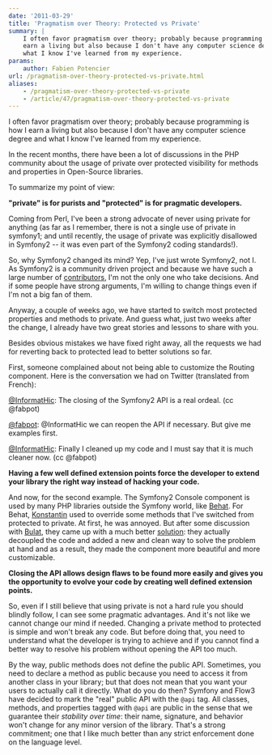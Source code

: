 ```yaml
---
date: '2011-03-29'
title: 'Pragmatism over Theory: Protected vs Private'
summary: |
    I often favor pragmatism over theory; probably because programming is how I
    earn a living but also because I don't have any computer science degree and
    what I know I've learned from my experience.
params:
    author: Fabien Potencier
url: /pragmatism-over-theory-protected-vs-private.html
aliases:
    - /pragmatism-over-theory-protected-vs-private
    - /article/47/pragmatism-over-theory-protected-vs-private
---
```


I often favor pragmatism over theory; probably because programming is how I
earn a living but also because I don't have any computer science degree and
what I know I've learned from my experience.

In the recent months, there have been a lot of discussions in the PHP
community about the usage of private over protected visibility for methods and
properties in Open-Source libraries.

To summarize my point of view:

**"private" is for purists and "protected" is for pragmatic developers.**

Coming from Perl, I've been a strong advocate of never using private for
anything (as far as I remember, there is not a single use of private in
symfony1; and until recently, the usage of private was explicitly disallowed
in Symfony2 -- it was even part of the Symfony2 coding standards!).

So, why Symfony2 changed its mind? Yep, I've just wrote Symfony2, not I. As
Symfony2 is a community driven project and because we have such a large number
of [contributors](http://symfony.com/contributors), I'm not the only one who
take decisions. And if some people have strong arguments, I'm willing to
change things even if I'm not a big fan of them.

Anyway, a couple of weeks ago, we have started to switch most protected
properties and methods to private. And guess what, just two weeks after the
change, I already have two great stories and lessons to share with you.

Besides obvious mistakes we have fixed right away, all the requests we had for
reverting back to protected lead to better solutions so far.

First, someone complained about not being able to customize the Routing
component. Here is the conversation we had on Twitter (translated from
French):

[@InformatHic](https://twitter.com/#!/informathic/status/51912298478043136):
The closing of the Symfony2 API is a real ordeal. (cc @fabpot)

[@fabpot](https://twitter.com/#!/fabpot/status/51912576862400512):
@InformatHic we can reopen the API if necessary. But give me examples first.

[@InformatHic](https://twitter.com/#!/informathic/status/51957584567091200):
Finally I cleaned up my code and I must say that it is much cleaner now. (cc
@fabpot)

**Having a few well defined extension points force the developer to extend
your library the right way instead of hacking your code.**

And now, for the second example. The Symfony2 Console component is used by
many PHP libraries outside the Symfony world, like [Behat](http://behat.org/).
For Behat, [Konstantin](https://twitter.com/everzet) used to override some
methods that I've switched from protected to private. At first, he was
annoyed. But after some discussion with
[Bulat](https:/twitter.com/avalanche123), they came up with a much better
[solution](https://github.com/symfony/symfony/pull/312): they actually
decoupled the code and added a new and clean way to solve the problem at hand
and as a result, they made the component more beautiful and more customizable.

**Closing the API allows design flaws to be found more easily and gives you
the opportunity to evolve your code by creating well defined extension
points.**

So, even if I still believe that using private is not a hard rule you should
blindly follow, I can see some pragmatic advantages. And it's not like we
cannot change our mind if needed. Changing a private method to protected is
simple and won't break any code. But before doing that, you need to understand
what the developer is trying to achieve and if you cannot find a better way to
resolve his problem without opening the API too much.

By the way, public methods does not define the public API. Sometimes, you
need to declare a method as public because you need to access it from another
class in your library; but that does not mean that you want your users to
actually call it directly. What do you do then? Symfony and Flow3 have decided
to mark the "real" public API with the `@api` tag. All classes, methods, and
properties tagged with `@api` are public in the sense that we guarantee their
*stability over time*: their name, signature, and behavior won't change for
any minor version of the library. That's a strong commitment; one that I like
much better than any strict enforcement done on the language level.



